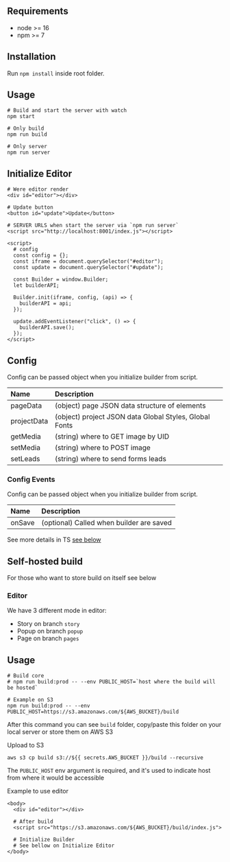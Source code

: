 ## Requirements

- node >= 16
- npm >= 7

## Installation

Run `npm install` inside root folder.

## Usage

```shell
# Build and start the server with watch
npm start

# Only build
npm run build

# Only server
npm run server
```

## Initialize Editor

```shell
# Were editor render
<div id="editor"></div>

# Update button
<button id="update">Update</button>

# SERVER URLS when start the server via `npm run server`
<script src="http://localhost:8001/index.js"></script>

<script>
  # config
  const config = {};
  const iframe = document.querySelector("#editor");
  const update = document.querySelector("#update");

  const Builder = window.Builder;
  let builderAPI;

  Builder.init(iframe, config, (api) => {
    builderAPI = api;
  });

  update.addEventListener("click", () => {
    builderAPI.save();
  });
</script>

```

## Config

Config can be passed object when you initialize builder from script.

| Name        | Description                                            |
|:------------|:-------------------------------------------------------|
| pageData    | (object) page JSON data structure of elements          |
| projectData | (object) project JSON data Global Styles, Global Fonts |
| getMedia    | (string) where to GET image by UID                     |
| setMedia    | (string) where to POST image                           |
| setLeads    | (string) where to send forms leads                     |

### Config Events

Config can be passed object when you initialize builder from script.

| Name          | Description                                            |
|:--------------|:-------------------------------------------------------|
| onSave        | (optional) Called when builder are saved               |

See more details in TS [see below](https://github.com/bagrinsergiu/demo-editor-partners/blob/master/packages/core/src/types/types.ts)

## Self-hosted build
For those who want to store build on itself see below

### Editor
We have 3 different mode in editor:
- Story on branch `story`
- Popup on branch `popup`
- Page on branch `pages`

## Usage

```shell
# Build core
# npm run build:prod -- --env PUBLIC_HOST=`host where the build will be hosted`

# Example on S3
npm run build:prod -- --env PUBLIC_HOST=https://s3.amazonaws.com/${AWS_BUCKET}/build
```

After this command you can see `build` folder, copy/paste this folder on your local server or
store them on AWS S3

Upload to S3
```shell
aws s3 cp build s3://${{ secrets.AWS_BUCKET }}/build --recursive
```

The `PUBLIC_HOST` env argument is required, and it's used to indicate host from where it would be accessible

Example to use editor

```shell
<body>
  <div id="editor"></div>

  # After build
  <script src="https://s3.amazonaws.com/${AWS_BUCKET}/build/index.js">

  # Initialize Builder
  # See bellow on Initialize Editor
</body>
```

